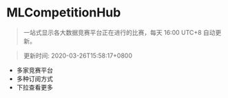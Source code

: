 # MLCompetitionHub

> 一站式显示各大数据竞赛平台正在进行的比赛，每天 16:00 UTC+8 自动更新。
  
> 更新时间: 2020-03-26T15:58:17+0800 

* 多家竞赛平台
* 多种订阅方式
* 下拉查看更多